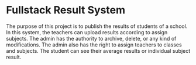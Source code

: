 # Fullstack Result System
The purpose of this project is to publish the results of students of a school. In this system, the teachers can upload results according to assign subjects. The admin has the authority to archive, delete, or any kind of modifications. The admin also has the right to assign teachers to classes and subjects. The student can see their average results or individual subject result.  
